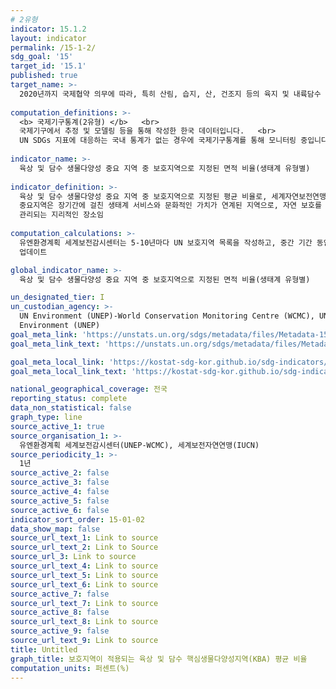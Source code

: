 ```yaml
---
# 2유형 
indicator: 15.1.2
layout: indicator
permalink: /15-1-2/
sdg_goal: '15'
target_id: '15.1'
published: true
target_name: >-
  2020년까지 국제협약 의무에 따라, 특히 산림, 습지, 산, 건조지 등의 육지 및 내륙담수 생태계와 그 서비스에 대한 보전, 복원 및 지속가능한 사용을 보장
  
computation_definitions: >-
  <b> 국제기구통계(2유형) </b>   <br>
  국제기구에서 추정 및 모델링 등을 통해 작성한 한국 데이터입니다.   <br>
  UN SDGs 지표에 대응하는 국내 통계가 없는 경우에 국제기구통계를 통해 모니터링 중입니다. 
  
indicator_name: >-
  육상 및 담수 생물다양성 중요 지역 중 보호지역으로 지정된 면적 비율(생태계 유형별)
  
indicator_definition: >-
  육상 및 담수 생물다양성 중요 지역 중 보호지역으로 지정된 평균 비율로, 세계자연보전연맹(IUCN)이 지정한 중요 지역 중 보호지역 비중
  중요지역은 장기간에 걸친 생태계 서비스와 문화적인 가치가 연계된 지역으로, 자연 보호를 달성하기 위하여 법적 혹은 다른 방법들을 통해 명확하게 정의되며 확실한 목적 하에 
  관리되는 지리적인 장소임
  
computation_calculations: >-
  유엔환경계획 세계보전감시센터는 5-10년마다 UN 보호지역 목록을 작성하고, 중간 기간 동안 보호구역의 지정 및 유지관리를 담당하는 국가 부처/기관 및 NGO와 협력하여 지속적으로 
  업데이트

global_indicator_name: >-
  육상 및 담수 생물다양성 중요 지역 중 보호지역으로 지정된 면적 비율(생태계 유형별)

un_designated_tier: I
un_custodian_agency: >-
  UN Environment (UNEP)-World Conservation Monitoring Centre (WCMC), UN
  Environment (UNEP)
goal_meta_link: 'https://unstats.un.org/sdgs/metadata/files/Metadata-15-01-02.pdf'
goal_meta_link_text: 'https://unstats.un.org/sdgs/metadata/files/Metadata-15-01-02.pdf'

goal_meta_local_link: 'https://kostat-sdg-kor.github.io/sdg-indicators/public/data/Metadata-15-01-02_KOR.pdf'
goal_meta_local_link_text: 'https://kostat-sdg-kor.github.io/sdg-indicators/public/data/Metadata-15-01-02_KOR.pdf'

national_geographical_coverage: 전국
reporting_status: complete
data_non_statistical: false
graph_type: line
source_active_1: true
source_organisation_1: >-
  유엔환경계획 세계보전감시센터(UNEP-WCMC), 세계보전자연연맹(IUCN)
source_periodicity_1: >-
  1년
source_active_2: false
source_active_3: false
source_active_4: false
source_active_5: false
source_active_6: false
indicator_sort_order: 15-01-02
data_show_map: false
source_url_text_1: Link to source
source_url_text_2: Link to Source
source_url_3: Link to source
source_url_text_4: Link to source
source_url_text_5: Link to source
source_url_text_6: Link to source
source_active_7: false
source_url_text_7: Link to source
source_active_8: false
source_url_text_8: Link to source
source_active_9: false
source_url_text_9: Link to source
title: Untitled
graph_title: 보호지역이 적용되는 육상 및 담수 핵심생물다양성지역(KBA) 평균 비율
computation_units: 퍼센트(%)
---
```

